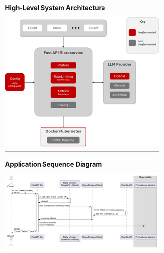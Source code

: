 ## High-Level System Architecture

![Application architecture](assets/high-level-architecture.png)

---

## Application Sequence Diagram
![Application sequence diagram](assets/sequence-diagram.png)